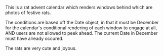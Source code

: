 This is a rat advent calendar which renders windows behind which are photos of festive rats. 

The conditions are based off the Date object, in that it must be December for the calendar's conditional rendering of each window to engage at all, AND users are not allowed to peek ahead. The current Date in December must have already occured. 

The rats are very cute and joyous. 
